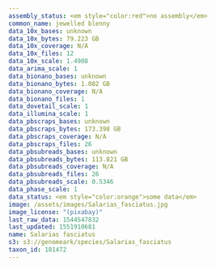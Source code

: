 ```yaml
---
assembly_status: <em style="color:red">no assembly</em>
common_name: jewelled blenny
data_10x_bases: unknown
data_10x_bytes: 79.223 GB
data_10x_coverage: N/A
data_10x_files: 12
data_10x_scale: 1.4908
data_arima_scale: 1
data_bionano_bases: unknown
data_bionano_bytes: 1.082 GB
data_bionano_coverage: N/A
data_bionano_files: 1
data_dovetail_scale: 1
data_illumina_scale: 1
data_pbscraps_bases: unknown
data_pbscraps_bytes: 173.398 GB
data_pbscraps_coverage: N/A
data_pbscraps_files: 26
data_pbsubreads_bases: unknown
data_pbsubreads_bytes: 113.821 GB
data_pbsubreads_coverage: N/A
data_pbsubreads_files: 26
data_pbsubreads_scale: 0.5346
data_phase_scale: 1
data_status: <em style="color:orange">some data</em>
image: /assets/images/Salarias_fasciatus.jpg
image_license: "(pixabay)"
last_raw_data: 1544547832
last_updated: 1551910681
name: Salarias fasciatus
s3: s3://genomeark/species/Salarias_fasciatus
taxon_id: 181472
---
```


